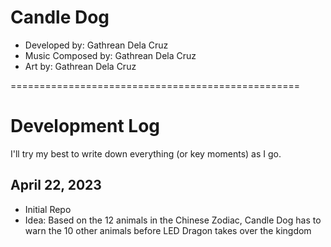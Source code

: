# Candle Dog

- Developed by: Gathrean Dela Cruz
- Music Composed by: Gathrean Dela Cruz
- Art by: Gathrean Dela Cruz

==================================================

# Development Log

I'll try my best to write down everything (or key moments) as I go.

## April 22, 2023

- Initial Repo
- Idea: Based on the 12 animals in the Chinese Zodiac, Candle Dog has to warn the 10 other animals before LED Dragon takes over the kingdom
